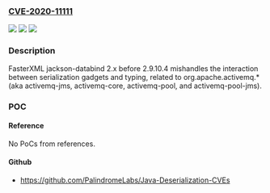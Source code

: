 ### [CVE-2020-11111](https://cve.mitre.org/cgi-bin/cvename.cgi?name=CVE-2020-11111)
![](https://img.shields.io/static/v1?label=Product&message=n%2Fa&color=blue)
![](https://img.shields.io/static/v1?label=Version&message=n%2Fa&color=blue)
![](https://img.shields.io/static/v1?label=Vulnerability&message=n%2Fa&color=brighgreen)

### Description

FasterXML jackson-databind 2.x before 2.9.10.4 mishandles the interaction between serialization gadgets and typing, related to org.apache.activemq.* (aka activemq-jms, activemq-core, activemq-pool, and activemq-pool-jms).

### POC

#### Reference
No PoCs from references.

#### Github
- https://github.com/PalindromeLabs/Java-Deserialization-CVEs

